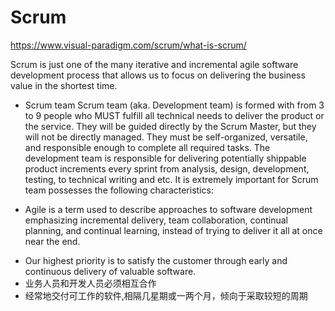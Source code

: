 # Scrum
https://www.visual-paradigm.com/scrum/what-is-scrum/

Scrum is just one of the many iterative and incremental agile software development process 
that allows us to focus on delivering the business value in the shortest time.
- Scrum team
Scrum team (aka. Development team) is formed with from 3 to 9 people who MUST fulfill all technical needs to deliver 
the product or the service. They will be guided directly by the Scrum Master, but they will not be directly managed. 
They must be self-organized, versatile, and responsible enough to complete all required tasks.
The development team is responsible for delivering potentially shippable product increments every sprint from analysis, 
design, development, testing, to technical writing and etc. It is extremely important for Scrum team possesses 
the following characteristics:

- Agile is a term used to describe approaches to software development emphasizing incremental delivery, team collaboration, continual planning, and continual learning, 
instead of trying to deliver it all at once near the end.
* Our highest priority is to satisfy the customer through early and continuous delivery of valuable software.
* 业务人员和开发人员必须相互合作
* 经常地交付可工作的软件,相隔几星期或一两个月，倾向于采取较短的周期


